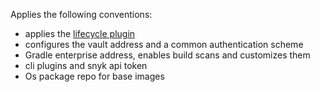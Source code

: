Applies the following conventions:

- applies the [lifecycle plugin](../lifecycle/README.md)
- configures the vault address and a common authentication scheme
- Gradle enterprise address, enables build scans and customizes them
- cli plugins and snyk api token
- Os package repo for base images